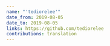 ```yaml
---
name: "'tediorelee'"
date_from: 2019-08-05
date_to: 2019-08-05
links: https://github.com/tediorelee
contributions: translation
---
```


